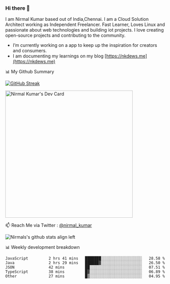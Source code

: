 ### Hi there 👋

 I am Nirmal Kumar based out of India,Chennai. I am a Cloud Solution Architect working as Independent Freelancer. Fast Learner, Loves Linux and passionate about web technologies and building iot projects. I love creating open-source projects and contributing to the community.

- I’m currently working on a app to keep up the inspiration for creators and consumers.
- I am documenting my learnings on my blog [https://nkdews.me](https://nkdews.me)


📊 My Github Summary

[![GitHub Streak](https://github-readme-streak-stats.herokuapp.com?user=nk-gears&theme=dark&hide_border=true&date_format=M%20j%5B%2C%20Y%5D)](https://git.io/streak-stats)

<a href="https://app.daily.dev/nirmal_kumar"><img src="https://api.daily.dev/devcards/a16cfcf02d384b16b41de71ce4d1d811.png?r=8ve" width="400" alt="Nirmal Kumar's Dev Card"/></a>

📫 Reach Me via  Twitter : [@nirmal_kumar](https://twitter.com/nirmal_kumar)

![Nirmals's github stats align left](https://github-readme-stats.vercel.app/api?username=nk-gears&show_icons=true)


📊 Weekly development breakdown

<!--START_SECTION:waka-->

```text
JavaScript         2 hrs 41 mins   ███████░░░░░░░░░░░░░░░░░░   28.58 %
Java               2 hrs 29 mins   ██████▓░░░░░░░░░░░░░░░░░░   26.50 %
JSON               42 mins         ██░░░░░░░░░░░░░░░░░░░░░░░   07.51 %
TypeScript         38 mins         █▓░░░░░░░░░░░░░░░░░░░░░░░   06.89 %
Other              27 mins         █▒░░░░░░░░░░░░░░░░░░░░░░░   04.95 %
```

<!--END_SECTION:waka-->


